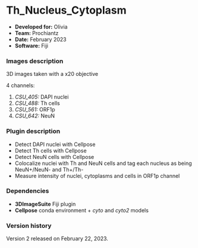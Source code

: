 # Th_Nucleus_Cytoplasm

* **Developed for:** Olivia
* **Team:** Prochiantz
* **Date:** February 2023
* **Software:** Fiji


### Images description

3D images taken with a x20 objective

4 channels:
  1. *CSU_405:* DAPI nuclei
  2. *CSU_488:* Th cells 
  3. *CSU_561:* ORF1p
  4. *CSU_642:* NeuN
  

### Plugin description

* Detect DAPI nuclei with Cellpose
* Detect Th cells with Cellpose
* Detect NeuN cells with Cellpose
* Colocalize nuclei with Th and NeuN cells and tag each nucleus as being NeuN+/NeuN- and Th+/Th-
* Measure intensity of nuclei, cytoplasms and cells in ORF1p channel

### Dependencies

* **3DImageSuite** Fiji plugin
* **Cellpose** conda environment + *cyto* and *cyto2* models

### Version history

Version 2 released on February 22, 2023.
